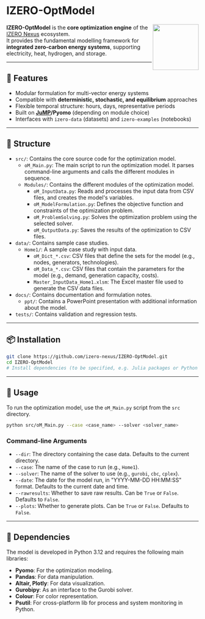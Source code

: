 # IZERO-OptModel

<img src="https://raw.githubusercontent.com/izero-nexus/.github/main/profile/IZERO_Nexus_avatar_tron_unified.png" width="120" align="right" />

**IZERO-OptModel** is the **core optimization engine** of the [IZERO Nexus](https://github.com/izero-nexus) ecosystem.  
It provides the fundamental modelling framework for **integrated zero-carbon energy systems**, supporting electricity, heat, hydrogen, and storage.

---

## 🚀 Features
- Modular formulation for multi-vector energy systems
- Compatible with **deterministic, stochastic, and equilibrium** approaches
- Flexible temporal structure: hours, days, representative periods
- Built on **[JuMP](https://jump.dev)/Pyomo** (depending on module choice)
- Interfaces with `izero-data` (datasets) and `izero-examples` (notebooks)

---

## 📂 Structure
- `src/`: Contains the core source code for the optimization model.
  - `oM_Main.py`: The main script to run the optimization model. It parses command-line arguments and calls the different modules in sequence.
  - `Modules/`: Contains the different modules of the optimization model.
    - `oM_InputData.py`: Reads and processes the input data from CSV files, and creates the model's variables.
    - `oM_ModelFormulation.py`: Defines the objective function and constraints of the optimization problem.
    - `oM_ProblemSolving.py`: Solves the optimization problem using the selected solver.
    - `oM_OutputData.py`: Saves the results of the optimization to CSV files.
- `data/`: Contains sample case studies.
  - `Home1/`: A sample case study with input data.
    - `oM_Dict_*.csv`: CSV files that define the sets for the model (e.g., nodes, generators, technologies).
    - `oM_Data_*.csv`: CSV files that contain the parameters for the model (e.g., demand, generation capacity, costs).
    - `Master_InputData_Home1.xlsm`: The Excel master file used to generate the CSV data files.
- `docs/`: Contains documentation and formulation notes.
  - `ppt/`: Contains a PowerPoint presentation with additional information about the model.
- `tests/`: Contains validation and regression tests.

---

## 📦 Installation
```bash
git clone https://github.com/izero-nexus/IZERO-OptModel.git
cd IZERO-OptModel
# Install dependencies (to be specified, e.g. Julia packages or Python venv)
```

---

## 🚀 Usage
To run the optimization model, use the `oM_Main.py` script from the `src` directory.

```bash
python src/oM_Main.py --case <case_name> --solver <solver_name>
```

### Command-line Arguments
- `--dir`: The directory containing the case data. Defaults to the current directory.
- `--case`: The name of the case to run (e.g., `Home1`).
- `--solver`: The name of the solver to use (e.g., `gurobi`, `cbc`, `cplex`).
- `--date`: The date for the model run, in "YYYY-MM-DD HH:MM:SS" format. Defaults to the current date and time.
- `--rawresults`: Whether to save raw results. Can be `True` or `False`. Defaults to `False`.
- `--plots`: Whether to generate plots. Can be `True` or `False`. Defaults to `False`.

---

## 🧩 Dependencies
The model is developed in Python 3.12 and requires the following main libraries:
- **Pyomo**: For the optimization modeling.
- **Pandas**: For data manipulation.
- **Altair, Plotly**: For data visualization.
- **Gurobipy**: As an interface to the Gurobi solver.
- **Colour**: For color representation.
- **Psutil**: For cross-platform lib for process and system monitoring in Python.
